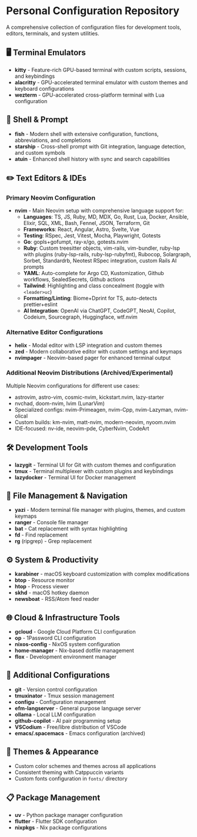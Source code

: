 # Personal Configuration Repository

A comprehensive collection of configuration files for development tools, editors, terminals, and system utilities.

## 🖥️ Terminal Emulators
- **kitty** - Feature-rich GPU-based terminal with custom scripts, sessions, and keybindings
- **alacritty** - GPU-accelerated terminal emulator with custom themes and keyboard configurations
- **wezterm** - GPU-accelerated cross-platform terminal with Lua configuration

## 🐚 Shell & Prompt
- **fish** - Modern shell with extensive configuration, functions, abbreviations, and completions
- **starship** - Cross-shell prompt with Git integration, language detection, and custom symbols
- **atuin** - Enhanced shell history with sync and search capabilities

## ✏️ Text Editors & IDEs
### Primary Neovim Configuration
- **nvim** - Main Neovim setup with comprehensive language support for:
  - **Languages**: TS, JS, Ruby, MD, MDX, Go, Rust, Lua, Docker, Ansible, Elixir, SQL, XML, Bash, Fennel, JSON, Terraform, Git
  - **Frameworks**: React, Angular, Astro, Svelte, Vue
  - **Testing**: RSpec, Jest, Vitest, Mocha, Playwright, Gotests
  - **Go**: gopls+gofumpt, ray-x/go, gotests.nvim
  - **Ruby**: Custom treesitter objects, vim-rails, vim-bundler, ruby-lsp with plugins (ruby-lsp-rails, ruby-lsp-rubyfmt), Rubocop, Solargraph, Sorbet, Standardrb, Neotest RSpec integration, custom Rails AI prompts
  - **YAML**: Auto-complete for Argo CD, Kustomization, Github workflows, SealedSecrets, Github actions
  - **Tailwind**: Highlighting and class concealment (toggle with `<leader>uc`)
  - **Formatting/Linting**: Biome+Dprint for TS, auto-detects prettier+eslint
  - **AI Integration**: OpenAI via ChatGPT, CodeGPT, NeoAI, Copilot, Codeium, Sourcegraph, Huggingface, wtf.nvim

### Alternative Editor Configurations
- **helix** - Modal editor with LSP integration and custom themes
- **zed** - Modern collaborative editor with custom settings and keymaps
- **nvimpager** - Neovim-based pager for enhanced terminal output

### Additional Neovim Distributions (Archived/Experimental)
Multiple Neovim configurations for different use cases:
- astrovim, astro-vim, cosmic-nvim, kickstart.nvim, lazy-starter
- nvchad, doom-nvim, lvim (LunarVim)
- Specialized configs: nvim-Primeagen, nvim-Cpp, nvim-Lazyman, nvim-olical
- Custom builds: km-nvim, matt-nvim, modern-neovim, nyoom.nvim
- IDE-focused: nv-ide, neovim-pde, CyberNvim, CodeArt

## 🛠️ Development Tools
- **lazygit** - Terminal UI for Git with custom themes and configuration
- **tmux** - Terminal multiplexer with custom plugins and keybindings
- **lazydocker** - Terminal UI for Docker management

## 📁 File Management & Navigation
- **yazi** - Modern terminal file manager with plugins, themes, and custom keymaps
- **ranger** - Console file manager
- **bat** - Cat replacement with syntax highlighting
- **fd** - Find replacement
- **rg** (ripgrep) - Grep replacement

## ⚙️ System & Productivity
- **karabiner** - macOS keyboard customization with complex modifications
- **btop** - Resource monitor
- **htop** - Process viewer
- **skhd** - macOS hotkey daemon
- **newsboat** - RSS/Atom feed reader

## 🌐 Cloud & Infrastructure Tools
- **gcloud** - Google Cloud Platform CLI configuration
- **op** - 1Password CLI configuration
- **nixos-config** - NixOS system configuration
- **home-manager** - Nix-based dotfile management
- **flox** - Development environment manager

## 📝 Additional Configurations
- **git** - Version control configuration
- **tmuxinator** - Tmux session management
- **configu** - Configuration management
- **efm-langserver** - General purpose language server
- **ollama** - Local LLM configuration
- **github-copilot** - AI pair programming setup
- **VSCodium** - Free/libre distribution of VSCode
- **emacs/.spacemacs** - Emacs configuration (archived)

## 🎨 Themes & Appearance
- Custom color schemes and themes across all applications
- Consistent theming with Catppuccin variants
- Custom fonts configuration in `fonts/` directory

## 📋 Package Management
- **uv** - Python package manager configuration
- **flutter** - Flutter SDK configuration
- **nixpkgs** - Nix package configurations

